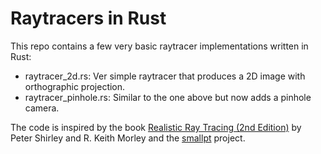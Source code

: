 # Raytracers in Rust

This repo contains a few very basic raytracer implementations written in Rust:

 * raytracer_2d.rs: Ver simple raytracer that produces a 2D image with orthographic projection.
 * raytracer_pinhole.rs: Similar to the one above but now adds a pinhole camera.

The code is inspired by the book [Realistic Ray Tracing (2nd Edition)][2] by Peter Shirley and R. Keith Morley and the [smallpt][1] project.
    
[1]: http://www.kevinbeason.com/smallpt/
[2]: http://www.amazon.com/Realistic-Ray-Tracing-Second-Edition/dp/1568814615
